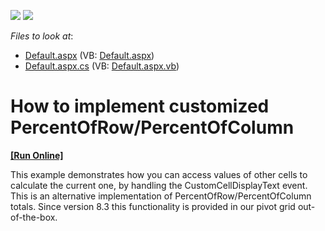 <!-- default badges list -->
[![](https://img.shields.io/badge/Open_in_DevExpress_Support_Center-FF7200?style=flat-square&logo=DevExpress&logoColor=white)](https://supportcenter.devexpress.com/ticket/details/E1108)
[![](https://img.shields.io/badge/📖_How_to_use_DevExpress_Examples-e9f6fc?style=flat-square)](https://docs.devexpress.com/GeneralInformation/403183)
<!-- default badges end -->
<!-- default file list -->
*Files to look at*:

* [Default.aspx](./CS/Default.aspx) (VB: [Default.aspx](./VB/Default.aspx))
* [Default.aspx.cs](./CS/Default.aspx.cs) (VB: [Default.aspx.vb](./VB/Default.aspx.vb))
<!-- default file list end -->
# How to implement customized PercentOfRow/PercentOfColumn
<!-- run online -->
**[[Run Online]](https://codecentral.devexpress.com/e1108/)**
<!-- run online end -->


<p>This example demonstrates how you can access values of other cells to calculate the current one, by handling the CustomCellDisplayText event. This is an alternative implementation of PercentOfRow/PercentOfColumn totals. Since version 8.3 this functionality is provided in our pivot grid out-of-the-box.</p>

<br/>


